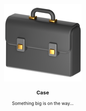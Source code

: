 <p align="middle">
    <img src="./assets/briefcase.png" width=250 />
</p>

<h3 align="middle">
    Case
</h3>

<p align="middle">
    Something big is on the way...
</p>
